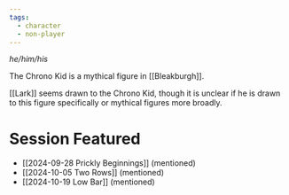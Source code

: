 ```yaml
---
tags:
  - character
  - non-player
---
```

_he/him/his_

The Chrono Kid is a mythical figure in [[Bleakburgh]].

[[Lark]] seems drawn to the Chrono Kid, though it is unclear if he is drawn to this figure specifically or mythical figures more broadly.


# Session Featured

- [[2024-09-28 Prickly Beginnings]] (mentioned)
- [[2024-10-05 Two Rows]] (mentioned)
- [[2024-10-19 Low Bar]] (mentioned)